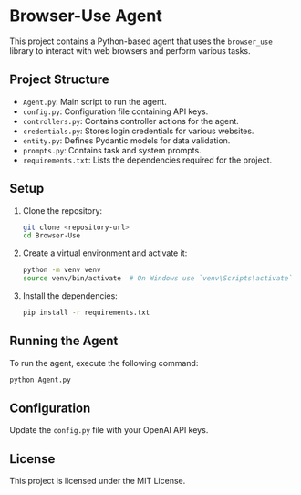 # Browser-Use Agent

This project contains a Python-based agent that uses the `browser_use` library to interact with web browsers and perform various tasks.

## Project Structure

- `Agent.py`: Main script to run the agent.
- `config.py`: Configuration file containing API keys.
- `controllers.py`: Contains controller actions for the agent.
- `credentials.py`: Stores login credentials for various websites.
- `entity.py`: Defines Pydantic models for data validation.
- `prompts.py`: Contains task and system prompts.
- `requirements.txt`: Lists the dependencies required for the project.

## Setup

1. Clone the repository:
   ```bash
   git clone <repository-url>
   cd Browser-Use
   ```

2. Create a virtual environment and activate it:
   ```bash
   python -m venv venv
   source venv/bin/activate  # On Windows use `venv\Scripts\activate`
   ```

3. Install the dependencies:
   ```bash
   pip install -r requirements.txt
   ```

## Running the Agent

To run the agent, execute the following command:
```bash
python Agent.py
```

## Configuration

Update the `config.py` file with your OpenAI API keys.

## License

This project is licensed under the MIT License.